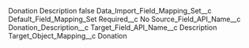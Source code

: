 <?xml version="1.0" encoding="UTF-8"?>
<CustomMetadata xmlns="http://soap.sforce.com/2006/04/metadata" xmlns:xsi="http://www.w3.org/2001/XMLSchema-instance" xmlns:xsd="http://www.w3.org/2001/XMLSchema">
    <label>Donation Description</label>
    <protected>false</protected>
    <values>
        <field>Data_Import_Field_Mapping_Set__c</field>
        <value xsi:type="xsd:string">Default_Field_Mapping_Set</value>
    </values>
    <values>
        <field>Required__c</field>
        <value xsi:type="xsd:string">No</value>
    </values>
    <values>
        <field>Source_Field_API_Name__c</field>
        <value xsi:type="xsd:string">Donation_Description__c</value>
    </values>
    <values>
        <field>Target_Field_API_Name__c</field>
        <value xsi:type="xsd:string">Description</value>
    </values>
    <values>
        <field>Target_Object_Mapping__c</field>
        <value xsi:type="xsd:string">Donation</value>
    </values>
</CustomMetadata>
